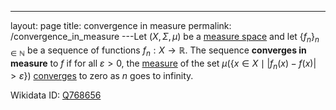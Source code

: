 ---
 layout: page
 title: convergence in measure
 permalink: /convergence_in_measure
---Let $(X,\Sigma,\mu)$ be a [measure space](https://defsmath.github.io/DefsMath/measure_space) and let $\{f_n\}_{n\in\mathbb N}$ be a sequence of functions $f_n: X\to \mathbb R$. The sequence **converges in measure** to $f$ if for all $\varepsilon > 0$, the [measure](https://defsmath.github.io/DefsMath/measure_space) of the set $\mu(\{x\in X\mid |f_n(x) -f(x)|>\varepsilon\})$ [converges](https://defsmath.github.io/DefsMath/sequence_convergence) to zero as $n$ goes to infinity.

Wikidata ID: [Q768656](https://www.wikidata.org/wiki/Q768656)
